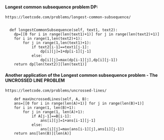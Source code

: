 #### Longest common subsequence problem DP:
    https://leetcode.com/problems/longest-common-subsequence/
    
    
      def longestCommonSubsequence(self, text1, text2):
        dp=[[0 for i in range(len(text1)+1)] for j in range(len(text2)+1)]
        for i in range(1,len(text2)+1):
            for j in range(1,len(text1)+1):
                if text2[i-1]==text1[j-1]:
                    dp[i][j]=1+dp[i-1][j-1]
                else:
                    dp[i][j]=max(dp[i-1][j],dp[i][j-1])
        return dp[len(text2)][len(text1)]


#### Another application of the Longest common subsequence problem - The UNCROSSED LINE PROBLEM 
    https://leetcode.com/problems/uncrossed-lines/
    
        def maxUncrossedLines(self, A, B):
        ans=[[0 for i in range(len(A)+1)] for j in range(len(B)+1)]
        for i in range(1, len(B)+1):
            for j in range(1, len(A)+1):
                if A[j-1]==B[i-1]:
                    ans[i][j]=1+ans[i-1][j-1]
                else:
                    ans[i][j]=max(ans[i-1][j],ans[i][j-1])
        return ans[len(B)][len(A)]
